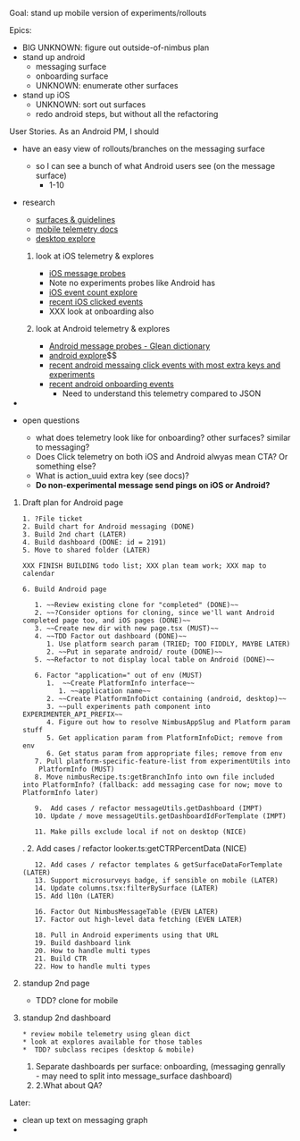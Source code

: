 Goal: stand up mobile version of experiments/rollouts

Epics:

- BIG UNKNOWN: figure out outside-of-nimbus plan
- stand up android
  - messaging surface
  - onboarding surface
  - UNKNOWN: enumerate other surfaces
- stand up iOS
  - UNKNOWN: sort out surfaces
  - redo android steps, but without all the refactoring

User Stories. As an Android PM, I should

- have an easy view of rollouts/branches on the messaging surface

  - so I can see a bunch of what Android users see (on the message surface)
    - 1-10

- research

  - [surfaces & guidelines](https://mozilla-hub.atlassian.net/wiki/spaces/FIREFOX/pages/210206760/Mobile+Message+Surface+Guidelines)
  - [mobile telemetry docs](https://experimenter.info/messaging/mobile-messaging/#events-emitted)
  - [desktop explore](https://mozilla.cloud.looker.com/explore/user_journey/event_counts)

  1. look at iOS telemetry & explores

     - [iOS message probes](https://dictionary.telemetry.mozilla.org/apps/firefox_ios?page=1&search=messag)
     - Note no experiments probes like Android has
     - [iOS event count explore](https://mozilla.cloud.looker.com/explore/firefox_ios/event_counts?qid=OZqOXzZqTujARgvCK12NJ4)
     - [recent iOS clicked events](https://mozilla.cloud.looker.com/explore/firefox_ios/event_counts?qid=jQpgYwZpBZEhW73B1dcyzu&toggle=fil,vis)
     - XXX look at onboarding also

  2. look at Android telemetry & explores
     - [Android message probes - Glean dictionary](https://dictionary.telemetry.mozilla.org/apps/fenix?page=1&search=messaging)
     - [android explore](https://mozilla.cloud.looker.com/explore/fenix/event_counts)$$
     - [recent android messaing click events with most extra keys and experiments](https://mozilla.cloud.looker.com/explore/fenix/event_counts?qid=u0OKWHjWgTcstNgbzvyyBc&toggle=fil)
     - [recent android onboarding events](https://mozilla.cloud.looker.com/explore/fenix/event_counts?qid=n71HDr0LIxuNS3vGX9essN&toggle=fil)
       - Need to understand this telemetry compared to JSON

-
- open questions
  - what does telemetry look like for onboarding? other surfaces? similar to messaging?
  - Does Click telemetry on both iOS and Android alwyas mean CTA? Or something else?
  - What is action_uuid extra key (see docs)?
  - **Do non-experimental message send pings on iOS or Android?**

1.  Draft plan for Android page

        1. ?File ticket
        2. Build chart for Android messaging (DONE)
        3. Build 2nd chart (LATER)
        4. Build dashboard (DONE: id = 2191)
        5. Move to shared folder (LATER)

        XXX FINISH BUILDING todo list; XXX plan team work; XXX map to calendar

        6. Build Android page

           1. ~~Review existing clone for "completed" (DONE)~~
           2. ~~?Consider options for cloning, since we'll want Android completed page too, and iOS pages (DONE)~~
           3. ~~Create new dir with new page.tsx (MUST)~~
           4. ~~TDD Factor out dashboard (DONE)~~
              1. Use platform search param (TRIED; TOO FIDDLY, MAYBE LATER)
              2. ~~Put in separate android/ route (DONE)~~
           5. ~~Refactor to not display local table on Android (DONE)~~

           6. Factor "application=" out of env (MUST)
              1.  ~~Create PlatformInfo interface~~
                 1. ~~application name~~
              2. ~~Create PlatformInfoDict containing (android, desktop)~~
              3. ~~pull experiments path component into EXPERIMENTER_API_PREFIX~~
              4. Figure out how to resolve NimbusAppSlug and Platform param stuff
              5. Get application param from PlatformInfoDict; remove from env
              6. Get status param from appropriate files; remove from env
           7. Pull platform-specific-feature-list from experimentUtils into
            PlatformInfo (MUST)
           8. Move nimbusRecipe.ts:getBranchInfo into own file included into PlatformInfo? (fallback: add messaging case for now; move to PlatformInfo later)

           9.  Add cases / refactor messageUtils.getDashboard (IMPT)
           10. Update / move messageUtils.getDashboardIdForTemplate (IMPT)

           11. Make pills exclude local if not on desktop (NICE)

    . 2. Add cases / refactor looker.ts:getCTRPercentData (NICE)

           12. Add cases / refactor templates & getSurfaceDataForTemplate (LATER)
           13. Support microsurveys badge, if sensible on mobile (LATER)
           14. Update columns.tsx:filterBySurface (LATER)
           15. Add l10n (LATER)

           16. Factor Out NimbusMessageTable (EVEN LATER)
           17. Factor out high-level data fetching (EVEN LATER)

           18. Pull in Android experiments using that URL
           19. Build dashboard link
           20. How to handle multi types
           21. Build CTR
           22. How to handle multi types

2.  standup 2nd page

    - TDD? clone for mobile

3.  standup 2nd dashboard

        * review mobile telemetry using glean dict
        * look at explores available for those tables
        *  TDD? subclass recipes (desktop & mobile)

    1. Separate dashboards per surface: onboarding, (messaging genrally - may need to split into message_surface dashboard)
    2. 2.What about QA?

Later:

- clean up text on messaging graph
-

